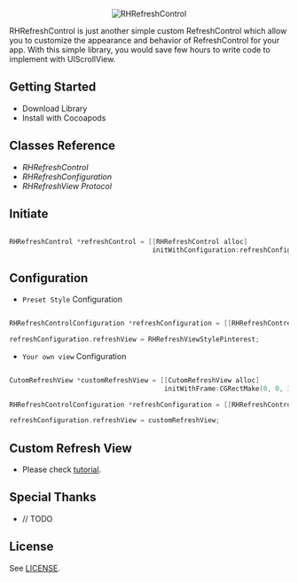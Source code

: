 <p align="center" >
  <img src="https://raw.github.com/rathahin/RHRefreshControl/assets/title.png" alt="RHRefreshControl" title="RHRefreshControl">
</p>

<div style="background-image:url('https://raw.github.com/rathahin/RHRefreshControl/assets/title.png')">
RHRefreshControl is just another simple custom RefreshControl which allow you to customize the appearance and behavior of RefreshControl for your app. With this simple library, you would save few hours to write code to implement with UIScrollView.
</div>

## Getting Started

* Download Library
* Install with Cocoapods

## Classes Reference

* *RHRefreshControl*
* *RHRefreshConfiguration*
* *RHRefreshView Protocol*

## Initiate

```objective-c

RHRefreshControl *refreshControl = [[RHRefreshControl alloc]
                                    initWithConfiguration:refreshConfiguration];

```

## Configuration

* `Preset Style` Configuration

```objective-c

RHRefreshControlConfiguration *refreshConfiguration = [[RHRefreshControlConfiguration alloc] init];

refreshConfiguration.refreshView = RHRefreshViewStylePinterest;

```

* `Your own view` Configuration

```objective-c

CutomRefreshView *customRefreshView = [[CutomRefreshView alloc]
                                       initWithFrame:CGRectMake(0, 0, 320, 60)];

RHRefreshControlConfiguration *refreshConfiguration = [[RHRefreshControlConfiguration alloc] init];

refreshConfiguration.refreshView = customRefreshView;

```

## Custom Refresh View

* Please check [tutorial](http://nsdesigner.mobi/2014/03/10/rhrefreshcontrol.html).

## Special Thanks

* // TODO

## License

See [LICENSE](https://github.com/rathahin/RHRefreshControl/blob/master/LICENSE).